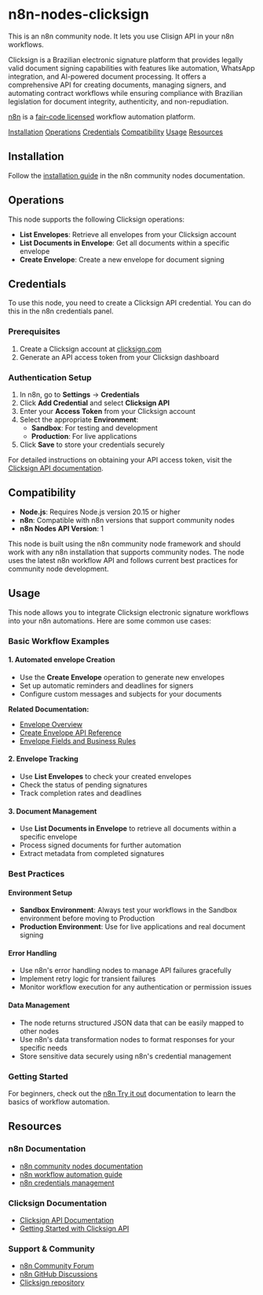 # n8n-nodes-clicksign

This is an n8n community node. It lets you use Clisign API in your n8n workflows.

Clicksign is a Brazilian electronic signature platform that provides legally valid document signing capabilities with features like automation, WhatsApp integration, and AI-powered document processing. It offers a comprehensive API for creating documents, managing signers, and automating contract workflows while ensuring compliance with Brazilian legislation for document integrity, authenticity, and non-repudiation.

[n8n](https://n8n.io/) is a [fair-code licensed](https://docs.n8n.io/reference/license/) workflow automation platform.

[Installation](#installation)
[Operations](#operations)
[Credentials](#credentials)
[Compatibility](#compatibility)
[Usage](#usage)
[Resources](#resources)

## Installation

Follow the [installation guide](https://docs.n8n.io/integrations/community-nodes/installation/) in the n8n community nodes documentation.

## Operations

This node supports the following Clicksign operations:

- **List Envelopes**: Retrieve all envelopes from your Clicksign account
- **List Documents in Envelope**: Get all documents within a specific envelope
- **Create Envelope**: Create a new envelope for document signing

## Credentials

To use this node, you need to create a Clicksign API credential. You can do this in the n8n credentials panel.

### Prerequisites

1. Create a Clicksign account at [clicksign.com](https://www.clicksign.com/)
2. Generate an API access token from your Clicksign dashboard

### Authentication Setup

1. In n8n, go to **Settings** → **Credentials**
2. Click **Add Credential** and select **Clicksign API**
3. Enter your **Access Token** from your Clicksign account
4. Select the appropriate **Environment**:
   - **Sandbox**: For testing and development
   - **Production**: For live applications
5. Click **Save** to store your credentials securely

For detailed instructions on obtaining your API access token, visit the [Clicksign API documentation](https://developers.clicksign.com/docs/primeiros-passos).

## Compatibility

- **Node.js**: Requires Node.js version 20.15 or higher
- **n8n**: Compatible with n8n versions that support community nodes
- **n8n Nodes API Version**: 1

This node is built using the n8n community node framework and should work with any n8n installation that supports community nodes. The node uses the latest n8n workflow API and follows current best practices for community node development.

## Usage

This node allows you to integrate Clicksign electronic signature workflows into your n8n automations. Here are some common use cases:

### Basic Workflow Examples

#### 1. Automated envelope Creation
- Use the **Create Envelope** operation to generate new envelopes
- Set up automatic reminders and deadlines for signers
- Configure custom messages and subjects for your documents

**Related Documentation:**
- [Envelope Overview](https://developers.clicksign.com/docs/envelope)
- [Create Envelope API Reference](https://developers.clicksign.com/reference/api-criar-envelope)
- [Envelope Fields and Business Rules](https://developers.clicksign.com/reference/envelope-campos-e-regras-de-negocio)

#### 2. Envelope Tracking
- Use **List Envelopes** to check your created envelopes
- Check the status of pending signatures
- Track completion rates and deadlines

#### 3. Document Management
- Use **List Documents in Envelope** to retrieve all documents within a specific envelope
- Process signed documents for further automation
- Extract metadata from completed signatures

### Best Practices

#### Environment Setup
- **Sandbox Environment**: Always test your workflows in the Sandbox environment before moving to Production
- **Production Environment**: Use for live applications and real document signing

#### Error Handling
- Use n8n's error handling nodes to manage API failures gracefully
- Implement retry logic for transient failures
- Monitor workflow execution for any authentication or permission issues

#### Data Management
- The node returns structured JSON data that can be easily mapped to other nodes
- Use n8n's data transformation nodes to format responses for your specific needs
- Store sensitive data securely using n8n's credential management

### Getting Started

For beginners, check out the [n8n Try it out](https://docs.n8n.io/try-it-out/) documentation to learn the basics of workflow automation.

## Resources

### n8n Documentation
* [n8n community nodes documentation](https://docs.n8n.io/integrations/#community-nodes)
* [n8n workflow automation guide](https://docs.n8n.io/try-it-out/)
* [n8n credentials management](https://docs.n8n.io/integrations/credentials/)

### Clicksign Documentation
* [Clicksign API Documentation](https://developers.clicksign.com/)
* [Getting Started with Clicksign API](https://developers.clicksign.com/docs/primeiros-passos)

### Support & Community
* [n8n Community Forum](https://community.n8n.io/)
* [n8n GitHub Discussions](https://github.com/n8n-io/n8n/discussions)
* [Clicksign repository](https://github.com/clicksign/n8n-nodes-clicksign)
